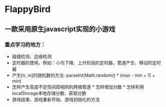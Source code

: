 # FlappyBird
## 一款采用原生javascript实现的小游戏
### 重点学习的地方：
* 碰撞检测、边缘检测
* 定时器的使用，例如：小鸟下降、上升阶段的定时器，管道产生、移动的定时器
* 产生[n, m]的随机数的方法: parseInt(Math.random() * (max - min + 1) + min)
* 怎样产生高度不定但间距相同的两根管道
* 怎样增加分数
* 怎样利用localStorage本地存储分数、获取分数
* 游戏结束、游戏重新开始、游戏初始化的方法
